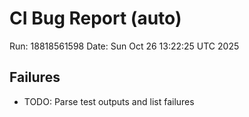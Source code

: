 # CI Bug Report (auto)
Run: 18818561598
Date: Sun Oct 26 13:22:25 UTC 2025

## Failures
- TODO: Parse test outputs and list failures
